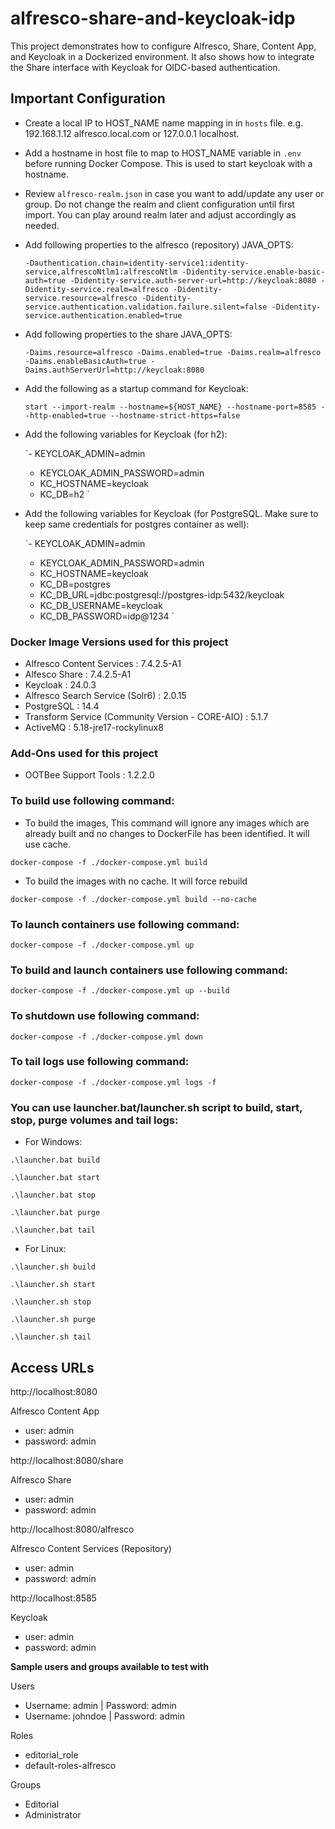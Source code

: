 # alfresco-share-and-keycloak-idp

This project demonstrates how to configure Alfresco, Share, Content App, and Keycloak in a Dockerized environment. It also shows how to integrate the Share interface with Keycloak for OIDC-based authentication.

## Important Configuration

- Create a local IP to HOST_NAME name mapping in in `hosts` file. e.g. 192.168.1.12 alfresco.local.com or 127.0.0.1 localhost.

- Add a hostname in host file to map to HOST_NAME variable in `.env` before running Docker Compose. This is used to start keycloak with a hostname.

- Review `alfresco-realm.json` in case you want to add/update any user or group. Do not change the realm and client configuration until first import. You can play around realm later and adjust accordingly as needed.

- Add following properties to the alfresco (repository) JAVA_OPTS:

	`-Dauthentication.chain=identity-service1:identity-service,alfrescoNtlm1:alfrescoNtlm
	 -Didentity-service.enable-basic-auth=true
	 -Didentity-service.auth-server-url=http://keycloak:8080
	 -Didentity-service.realm=alfresco
	 -Didentity-service.resource=alfresco
	 -Didentity-service.authentication.validation.failure.silent=false
	 -Didentity-service.authentication.enabled=true
	 `
	 
- Add following properties to the share JAVA_OPTS:

	`
	-Daims.resource=alfresco
	-Daims.enabled=true
	-Daims.realm=alfresco
	-Daims.enableBasicAuth=true
	-Daims.authServerUrl=http://keycloak:8080
	`
	
- Add the following as a startup command for Keycloak:

	`start --import-realm --hostname=${HOST_NAME}
	  --hostname-port=8585
	  --http-enabled=true
	  --hostname-strict-https=false
	`
	
- Add the following variables for Keycloak (for h2):

	`- KEYCLOAK_ADMIN=admin
	 - KEYCLOAK_ADMIN_PASSWORD=admin
	 - KC_HOSTNAME=keycloak
	 - KC_DB=h2
	`
	
- Add the following variables for Keycloak (for PostgreSQL. Make sure to keep same credentials for postgres container as well):

	`- KEYCLOAK_ADMIN=admin
     - KEYCLOAK_ADMIN_PASSWORD=admin
	 - KC_HOSTNAME=keycloak
	 - KC_DB=postgres
	 - KC_DB_URL=jdbc:postgresql://postgres-idp:5432/keycloak
	 - KC_DB_USERNAME=keycloak
     - KC_DB_PASSWORD=idp@1234
    `
	

### Docker Image Versions used for this project

- Alfresco Content Services : 7.4.2.5-A1
- Alfesco Share : 7.4.2.5-A1
- Keycloak : 24.0.3
- Alfresco Search Service (Solr6) : 2.0.15
- PostgreSQL : 14.4
- Transform Service (Community Version - CORE-AIO) : 5.1.7
- ActiveMQ : 5.18-jre17-rockylinux8

### Add-Ons used for this project

- OOTBee Support Tools : 1.2.2.0


### To build use following command:

- To build the images, This command will ignore any images which are already built and no changes to DockerFile has been identified. It will use cache.

`docker-compose -f ./docker-compose.yml build`

- To build the images with no cache. It will force rebuild

`docker-compose -f ./docker-compose.yml build --no-cache`


### To launch containers use following command:

`docker-compose -f ./docker-compose.yml up`


### To build and launch containers use following command:

`docker-compose -f ./docker-compose.yml up --build`


### To shutdown use following command:

`docker-compose -f ./docker-compose.yml down`

### To tail logs use following command:

`docker-compose -f ./docker-compose.yml logs -f`


### You can use launcher.bat/launcher.sh script to build, start, stop, purge volumes and tail logs:

- For Windows:

`.\launcher.bat build`

`.\launcher.bat start`

`.\launcher.bat stop`

`.\launcher.bat purge`

`.\launcher.bat tail`


- For Linux:

`.\launcher.sh build`

`.\launcher.sh start`

`.\launcher.sh stop`

`.\launcher.sh purge`

`.\launcher.sh tail`


## Access URLs

http://localhost:8080

Alfresco Content App

* user: admin
* password: admin

http://localhost:8080/share

Alfresco Share

* user: admin
* password: admin

http://localhost:8080/alfresco

Alfresco Content Services (Repository)

* user: admin
* password: admin

http://localhost:8585

Keycloak

* user: admin
* password: admin

**Sample users and groups available to test with**

Users

* Username: admin | Password: admin
* Username: johndoe | Password: admin

Roles
* editorial_role
* default-roles-alfresco

Groups

* Editorial
* Administrator
